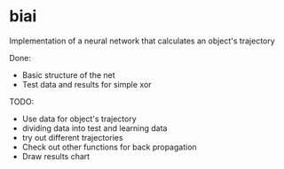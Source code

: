 # biai
Implementation of a neural network that calculates an object's trajectory

Done:
* Basic structure of the net
* Test data and results for simple xor

TODO:
* Use data for object's trajectory
* dividing data into test and learning data
* try out different trajectories
* Check out other functions for back propagation
* Draw results chart